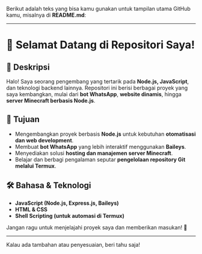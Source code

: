 Berikut adalah teks yang bisa kamu gunakan untuk tampilan utama GitHub kamu, misalnya di **README.md**:  

---

# 🚀 Selamat Datang di Repositori Saya!  

## 📌 Deskripsi  
Halo! Saya seorang pengembang yang tertarik pada **Node.js, JavaScript**, dan teknologi backend lainnya. Repositori ini berisi berbagai proyek yang saya kembangkan, mulai dari **bot WhatsApp**, **website dinamis**, hingga **server Minecraft berbasis Node.js**.  

## 🎯 Tujuan  
- Mengembangkan proyek berbasis **Node.js** untuk kebutuhan **otomatisasi dan web development**.  
- Membuat **bot WhatsApp** yang lebih interaktif menggunakan **Baileys**.  
- Menyediakan solusi **hosting dan manajemen server Minecraft**.  
- Belajar dan berbagi pengalaman seputar **pengelolaan repository Git melalui Termux**.  

## 🛠️ Bahasa & Teknologi  
- **JavaScript (Node.js, Express.js, Baileys)**  
- **HTML & CSS**  
- **Shell Scripting (untuk automasi di Termux)**  

Jangan ragu untuk menjelajahi proyek saya dan memberikan masukan! 🚀  

---

Kalau ada tambahan atau penyesuaian, beri tahu saja!
